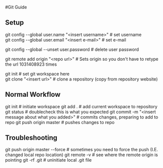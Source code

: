 
#Git Guide

## Setup

git config --global user.name "\<insert username\>" 	# set username  
git config --global user.email "\<insert e-mail\>"		# set e-mail

git config --global --unset user.password 				# delete user password

git remote add origin "\<repo url\>"					# Sets origin so you don't have to retype the url 1031408923 times

git init 												# set git workspace here  
git clone "\<insert url\>" 								# clone a repository (copy from repository website)  



## Normal Workflow  

git init 												# initiate workspace
git add .												# add current workspace to repository
git status 												# doublecheck this is what you expected
git commit -m "\<insert message about what you added\>" # commits changes, preparing to add to repo
git push origin master 									# pushes changes to repo


## Troubleshooting

git push origin master --force 							# sometimes you need to force the push (I.E. changed local repo location)
git remote -v 											# see where the remote origin is pointing
git -rf .git 											# uninitiate local .git file

